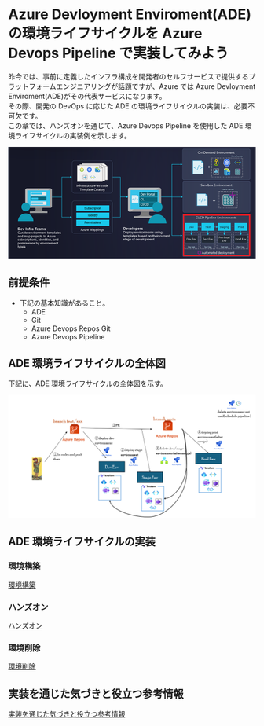 # Azure Devloyment Enviroment(ADE) の環境ライフサイクルを Azure Devops Pipeline で実装してみよう

昨今では、事前に定義したインフラ構成を開発者のセルフサービスで提供するプラットフォームエンジニアリングが話題ですが、Azure では Azure Devloyment Enviroment(ADE)がその代表サービスになります。<br>
その際、開発の DevOps に応じた ADE の環境ライフサイクルの実装は、必要不可欠です。<br>
この章では、ハンズオンを通じて、Azure Devops Pipeline を使用した ADE 環境ライフサイクルの実装例を示します。

![1](./images/1.png)

## 前提条件

- 下記の基本知識があること。
  - ADE
  - Git
  - Azure Devops Repos Git
  - Azure Devops Pipeline

## ADE 環境ライフサイクルの全体図

下記に、ADE 環境ライフサイクルの全体図を示す。

![2](./images/2.png)

## ADE 環境ライフサイクルの実装

### 環境構築

[環境構築](./terraform/環境構築.md)

### ハンズオン

[ハンズオン](./handson/ハンズオン.md)

### 環境削除

[環境削除](./terraform/環境削除.md)

## 実装を通じた気づきと役立つ参考情報

[実装を通じた気づきと役立つ参考情報](./実装を通じた気づきと役立つ参考情報.md)
